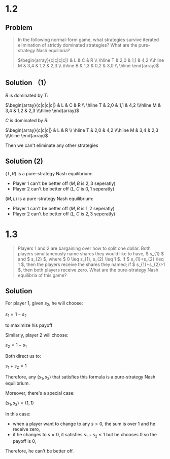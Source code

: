 # 1.2 

## Problem 

> In the following normal-form game, what strategies survive iterated elimination of strictly dominated strategies? What are the pure-strategy Nash equilibria?
>
> $\begin{array}{c|c|c|c|} & L & C & R \\ \hline T & 2,0 & 1,1 & 4,2 \\\hline M & 3,4 & 1,2 & 2,3 \\ \hline B & 1,3 & 0,2 & 3,0 \\ \hline \end{array}$

## Solution （1）

$B$ is dominated by $T$:


$\begin{array}{c|c|c|c|} & L & C & R \\ \hline T & 2,0 & 1,1 & 4,2 \\\hline M & 3,4 & 1,2 & 2,3 \\\hline \end{array}$

$C$ is dominated by $R$:

$\begin{array}{c|c|c|} & L & R \\ \hline T & 2,0 & 4,2 \\\hline M & 3,4 & 2,3 \\\hline \end{array}$

Then we can't eliminate any other strategies

## Solution (2)

$(T,R)$ is a pure-strategy Nash equilibrium:
- Player 1 can't be better off ($M,B$ is $2, 3$ seperatly)
- Player 2 can't be better off ($L,C$ is $0, 1$ seperatly)

$(M,L)$ is a pure-strategy Nash equilibrium:
- Player 1 can't be better off ($M,B$ is $1, 2$ seperatly)
- Player 2 can't be better off ($L,C$ is $2, 3$ seperatly)

# 1.3

> Players 1 and 2 are bargaining over how to split one dollar. Both players simultaneously name shares they would like to have, $ s_{1} $ and $ s_{2} $, where $ 0 \leq s_{1}, s_{2} \leq 1 $. If $ s_{1}+s_{2} \leq 1 $, then the players receive the shares they named; if $ s_{1}+s_{2}>1 $, then both players receive zero. What are the pure-strategy Nash equilibria of this game?

## Solution

For player 1, given $s_2$, he will choose:

$s_1 = 1 - s_2$

to maximize his payoff

Similarly, player 2 will choose:

$s_2 = 1 - s_1$

Both direct us to:

$s_1 + s_2 = 1$

Therefore, any $(s_1, s_2)$ that satisfies this formula is a pure-strategy Nash equilibrium.

Moreover, there's a special case:

$(s_1, s_2) = (1,1)$

In this case:
- when a player want to change to any $s>0$, the sum is over 1 and he receive zero, 
- if he changes to $s=0$, it satisfies $s_1 + s_2 \le 1$ but he chooses 0 so the payoff is 0, 

Therefore, he can't be better off.



